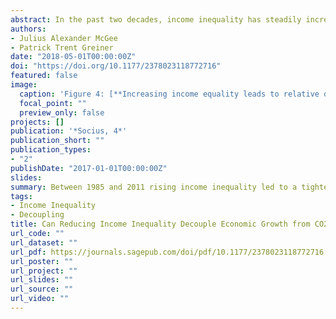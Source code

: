 ```yaml
---
abstract: In the past two decades, income inequality has steadily increased in most developed nations. During this same period, the growth rate of CO2 emissions has declined in many developed nations, cumulating to a recent period of decoupling between economic growth and CO2 emissions. The aim of the present study is to advance research on socioeconomic drivers of CO2 emissions by assessing how the distribution of income affects the relationship between economic growth and CO2 emissions. The authors find that from 1985 to 2011, rising income inequality leads to a tighter coupling between economic growth and CO2 emissions in developed nations. Additionally, the authors find that increases in the top 20 percent of income earners’ share of national income have resulted in a larger association between economic growth and CO2 emissions, while increases in the bottom 20 percent of income earners’ share of national income reduced the association between economic growth and CO2 emissions.
authors:
- Julius Alexander McGee
- Patrick Trent Greiner
date: "2018-05-01T00:00:00Z"
doi: "https://doi.org/10.1177/2378023118772716"
featured: false
image:
  caption: 'Figure 4: [**Increasing income equality leads to relative decoupling.**](https://journals.sagepub.com/doi/full/10.1177/2378023118772716)'
  focal_point: ""
  preview_only: false
projects: []
publication: '*Socius, 4*'
publication_short: ""
publication_types:
- "2"
publishDate: "2017-01-01T00:00:00Z"
slides:
summary: Between 1985 and 2011 rising income inequality led to a tighter coupling between economic growth and CO2 emissions in developed nations.
tags:
- Income Inequality
- Decoupling
title: Can Reducing Income Inequality Decouple Economic Growth from CO2 Emissions?
url_code: ""
url_dataset: ""
url_pdf: https://journals.sagepub.com/doi/pdf/10.1177/2378023118772716
url_poster: ""
url_project: ""
url_slides: ""
url_source: ""
url_video: ""
---
```

